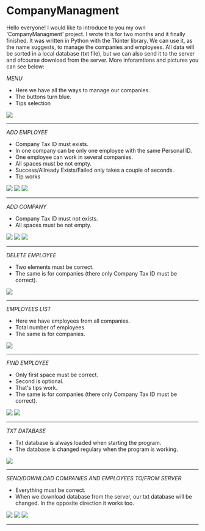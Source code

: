 # CompanyManagment
Hello everyone!
I would like to introduce to you my own 'CompanyManagment' project. I wrote this for two months and it finally finished. It was written in Python with the Tkinter library. We can use it, as the name suggests, to manage the companies and employees. All data will be sorted in a local database (txt file), but we can also send it to the server and ofcourse download from the server. More inforamtions and pictures you can see below:

*MENU*
- Here we have all the ways to manage our companies.
- The buttons turn blue. 
- Tips selection

![](Pictures/Introduction/background.png)

--------------------------------------------------------------------------------------------------------------------

*ADD EMPLOYEE*
- Company Tax ID must exists.
- In one company can be only one employee with the same Personal ID.
- One employee can work in several companies.
- All spaces must be not empty.
- Success/Allready Exists/Failed only takes a couple of seconds.
- Tip works

![](Pictures/Introduction/employee_add_success.png)
![](Pictures/Introduction/employee_add_exists.png)
![](Pictures/Introduction/employee_add_fail.png)

--------------------------------------------------------------------------------------------------------------------

*ADD COMPANY*
- Company Tax ID must not exists.
- All spaces must be not empty.

![](Pictures/Introduction/company_add_success.png)
![](Pictures/Introduction/company_add_exists.png)
![](Pictures/Introduction/company_add_fail.png)

--------------------------------------------------------------------------------------------------------------------
*DELETE EMPLOYEE*
- Two elements must be correct.
- The same is for companies (there only Company Tax ID must be correct).

![](Pictures/Introduction/employee_delete_success.png)

--------------------------------------------------------------------------------------------------------------------

*EMPLOYEES LIST*
- Here we have employees from all companies.
- Total number of employees
- The same is for companies.

![](Pictures/Introduction/employee_list.png)

--------------------------------------------------------------------------------------------------------------------

*FIND EMPLOYEE*
- Only first space must be correct.
- Second is optional.
- That's tips work.
- The same is for companies (there only Company Tax ID must be correct).

![](Pictures/Introduction/employee_find_1.png)
![](Pictures/Introduction/employee_find_2.png)

--------------------------------------------------------------------------------------------------------------------

*TXT DATABASE*
- Txt database is always loaded when starting the program.
- The database is changed regulary when the program is working.

![](Pictures/Introduction/data_txt.png)

--------------------------------------------------------------------------------------------------------------------

*SEND/DOWNLOAD COMPANIES AND EMPLOYEES TO/FROM SERVER*
- Everything must be correct.
- When we download database from the server, our txt database will be changed. In the opposite direction it works too.

![](Pictures/Introduction/database_send.png)
![](Pictures/Introduction/database_company.png)
![](Pictures/Introduction/database_employee.png)

--------------------------------------------------------------------------------------------------------------------

